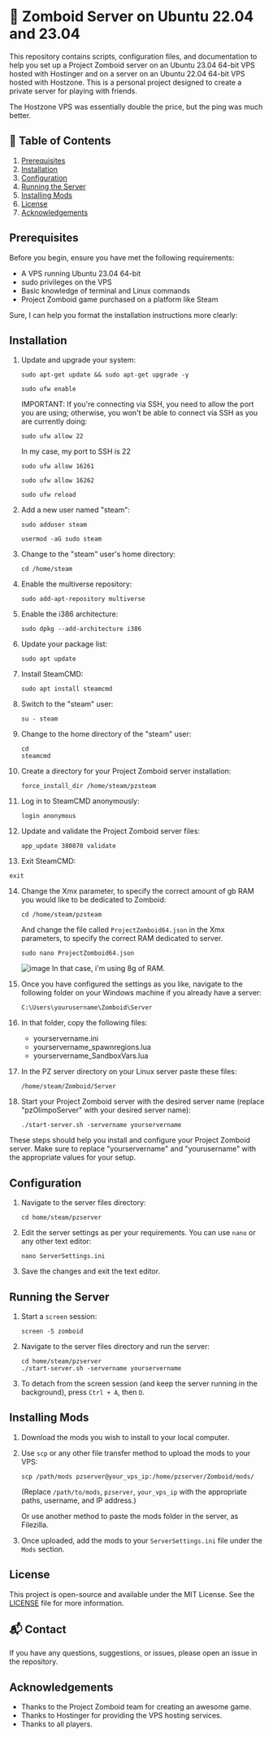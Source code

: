 # :zombie: Zomboid Server on Ubuntu 22.04 and 23.04

This repository contains scripts, configuration files, and documentation to help you set up a Project Zomboid server on an Ubuntu 23.04 64-bit VPS hosted with Hostinger and on a server on an Ubuntu 22.04 64-bit VPS hosted with Hostzone. This is a personal project designed to create a private server for playing with friends.

The Hostzone VPS was essentially double the price, but the ping was much better.

## :bookmark_tabs: Table of Contents
1. [Prerequisites](#prerequisites)
2. [Installation](#installation)
3. [Configuration](#configuration)
4. [Running the Server](#running-the-server)
5. [Installing Mods](#installing-mods)
6. [License](#license)
7. [Acknowledgements](#acknowledgements)

## Prerequisites

Before you begin, ensure you have met the following requirements:

- A VPS running Ubuntu 23.04 64-bit
- sudo privileges on the VPS
- Basic knowledge of terminal and Linux commands
- Project Zomboid game purchased on a platform like Steam

Sure, I can help you format the installation instructions more clearly:

## Installation

1. Update and upgrade your system:

   ```
   sudo apt-get update && sudo apt-get upgrade -y
   ```
   ```
   sudo ufw enable
   ```
   IMPORTANT:
   If you're connecting via SSH, you need to allow the port you are using; otherwise, you won't be able to connect via SSH as you are currently doing:
   ```
   sudo ufw allow 22
   ```
   In my case, my port to SSH is 22
   ```
   sudo ufw allow 16261
   ```
   ```
   sudo ufw allow 16262
   ```
   ```
   sudo ufw reload
   ```
2. Add a new user named "steam":

   ```
   sudo adduser steam
   ```
   ```
   usermod -aG sudo steam
   ```
3. Change to the "steam" user's home directory:

   ```
   cd /home/steam
   ```

4. Enable the multiverse repository:

   ```
   sudo add-apt-repository multiverse
   ```

5. Enable the i386 architecture:

   ```
   sudo dpkg --add-architecture i386
   ```

6. Update your package list:

   ```
   sudo apt update
   ```

7. Install SteamCMD:

   ```
   sudo apt install steamcmd
   ```

8. Switch to the "steam" user:

   ```
   su - steam
   ```

9. Change to the home directory of the "steam" user:

   ```
   cd
   steamcmd
   ```

10. Create a directory for your Project Zomboid server installation:

    ```
    force_install_dir /home/steam/pzsteam
    ```

11. Log in to SteamCMD anonymously:

    ```
    login anonymous
    ```

12. Update and validate the Project Zomboid server files:

    ```
    app_update 380870 validate
    ```

13. Exit SteamCMD:
   
   ```
   exit
   ```

14. Change the Xmx parameter, to specify the correct amount of gb RAM you would like to be dedicated to Zomboid:

      ```
      cd /home/steam/pzsteam
      ```
      And change the file called `ProjectZomboid64.json` in the Xmx parameters, to specify the correct RAM dedicated to server.
      ```
      sudo nano ProjectZomboid64.json
      ```
      ![image](https://github.com/Bobagi/Zomboid-Ubuntu-Server/assets/45888141/e945f3f0-156c-448f-b62f-6e0332ba98f2)
      In that case, i'm using 8g of RAM.
    
15. Once you have configured the settings as you like, navigate to the following folder on your Windows machine if you already have a server:

    ```
    C:\Users\yourusername\Zomboid\Server
    ```

16. In that folder, copy the following files:

    - yourservername.ini
    - yourservername_spawnregions.lua
    - yourservername_SandboxVars.lua

17. In the PZ server directory on your Linux server paste these files:

    ```
    /home/steam/Zomboid/Server
    ```
   
18. Start your Project Zomboid server with the desired server name (replace "pzOlimpoServer" with your desired server name):

    ```
    ./start-server.sh -servername yourservername
    ```

These steps should help you install and configure your Project Zomboid server. Make sure to replace "yourservername" and "yourusername" with the appropriate values for your setup.
## Configuration

1. Navigate to the server files directory:

    ```
    cd home/steam/pzserver
    ```

2. Edit the server settings as per your requirements. You can use `nano` or any other text editor:

    ```
    nano ServerSettings.ini
    ```

3. Save the changes and exit the text editor.

## Running the Server

1. Start a `screen` session:

    ```
    screen -S zomboid
    ```

2. Navigate to the server files directory and run the server:

    ```
    cd home/steam/pzserver
    ./start-server.sh -servername yourservername
    ```

3. To detach from the screen session (and keep the server running in the background), press `Ctrl + A`, then `D`.

## Installing Mods

1. Download the mods you wish to install to your local computer.
2. Use `scp` or any other file transfer method to upload the mods to your VPS:

    ```
    scp /path/mods pzserver@your_vps_ip:/home/pzserver/Zomboid/mods/
    ```

    (Replace `/path/to/mods`, `pzserver`, `your_vps_ip` with the appropriate paths, username, and IP address.)
   
   Or use another method to paste the mods folder in the server, as Filezilla.

3. Once uploaded, add the mods to your `ServerSettings.ini` file under the `Mods` section.

## License

This project is open-source and available under the MIT License. See the [LICENSE](LICENSE) file for more information.

## :mailbox_with_mail: Contact

If you have any questions, suggestions, or issues, please open an issue in the repository.

## Acknowledgements

- Thanks to the Project Zomboid team for creating an awesome game.
- Thanks to Hostinger for providing the VPS hosting services.
- Thanks to all players.
